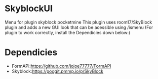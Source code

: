 # SkyblockUI
Menu for plugin skyblock pocketmine
This plugin uses room17/SkyBlock plugin and adds a new GUI look that can be acessible using /ismenu (For plugin to work correctly, install the Dependicies down below:)

# Dependicies
- FormAPI:https://github.com/jojoe77777/FormAPI
- Skyblock:https://poggit.pmmp.io/p/SkyBlock
